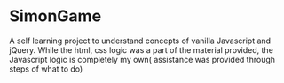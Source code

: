 # SimonGame
A self learning project to understand concepts of vanilla Javascript and jQuery. While the html, css logic was a part of the material provided, the Javascript logic is completely my own( assistance was provided through steps of what to do)
